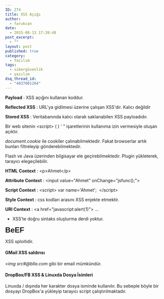 ```yaml
---
ID: 274
title: XSS Açığı
author:
  - farukcan
date:
  - 2015-08-13 17:39:48
post_excerpt:
  - ""
layout: post
published: true
category:
  - Yazılım
tags:
  - sibergüvenlik
  - yazılım
dsq_thread_id:
  - "4037001204"
---
```


<strong>Payload</strong> : XSS açığını kullanan koddur.

<strong>Reflected XSS</strong> : URL'ya gidilmesi üzerine çalışan XSS'dir. Kalıcı değildir

<strong>Stored XSS</strong> : Veritabanında kalıcı olarak saklanabilen XSS payloadıdır.

Bir web sitenin &lt;script&gt; ( ) ' " işaretlerinin kullanıma izin vermesiyle oluşan açıktır.

<em>document.cookie</em> ile cookiler çalınabilmektedir. Fakat browserlar artık bunları filtreleyip gönderebilmektedir.

Flash ve Java üzerinden bilgisayar ele geçirebilmektedir. Plugin yükleterek, tarayıcı elegeçilebilir.

<strong>HTML Context</strong> : &lt;p&gt;Ahmet&lt;/p&gt;

<strong>Attribute Context</strong> : &lt;input value="Ahmet" onChange="jsfunc();"&gt;

<strong>Script Context</strong> : &lt;script&gt; var name='Ahmet';  &lt;/script&gt;

<strong>Style Context</strong> : css kodları arasını XSS enjekte etmektir.

<strong>URI Context</strong> : &lt;a href="javascript:alert(1)"&gt; ...

* XSS'te doğru sintaks oluşturma derdi yoktur.

<span style="color: inherit;font-family: Oxygen, sans-serif;font-size: 24px;font-weight: bold;line-height: 1.1667">BeEF</span>

XSS sploitidir.
<h4>GMail XSS saldırısı</h4>
<em>&lt;img src#@blla.com</em> gibi bir email mümkündür.
<h4>DropBox/FB XSS &amp; Linuxda Dosya İsimleri</h4>
Linuxda / dışında her karakter dosya isminde kullanılır. Bu sebeple böyle bir dosyayı DropBox'a yükleyip tarayıcı script çalıştırılmaktadır.

&nbsp;
